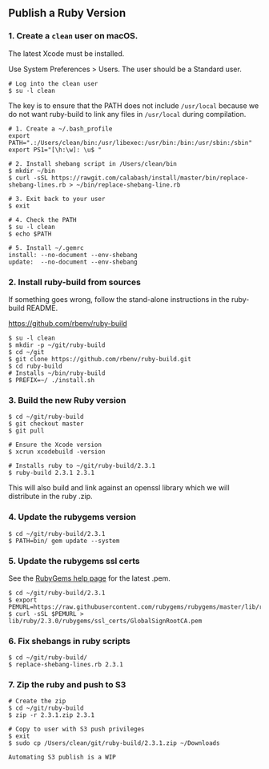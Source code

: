 ## Publish a Ruby Version

### 1. Create a `clean` user on macOS. 

The latest Xcode must be installed.

Use System Preferences > Users.  The user should be a Standard user.

```
# Log into the clean user
$ su -l clean
```

The key is to ensure that the PATH does not include `/usr/local` because we do not want ruby-build to link any files in `/usr/local` during compilation.

```
# 1. Create a ~/.bash_profile
export PATH=".:/Users/clean/bin:/usr/libexec:/usr/bin:/bin:/usr/sbin:/sbin"
export PS1="[\h:\w]: \u$ "

# 2. Install shebang script in /Users/clean/bin
$ mkdir ~/bin
$ curl -sSL https://rawgit.com/calabash/install/master/bin/replace-shebang-lines.rb > ~/bin/replace-shebang-line.rb

# 3. Exit back to your user
$ exit

# 4. Check the PATH
$ su -l clean
$ echo $PATH

# 5. Install ~/.gemrc
install: --no-document --env-shebang
update:  --no-document --env-shebang
```

### 2. Install ruby-build from sources

If something goes wrong, follow the stand-alone instructions in the ruby-build README.

https://github.com/rbenv/ruby-build

```
$ su -l clean
$ mkdir -p ~/git/ruby-build
$ cd ~/git
$ git clone https://github.com/rbenv/ruby-build.git
$ cd ruby-build
# Installs ~/bin/ruby-build
$ PREFIX=~/ ./install.sh
```

### 3. Build the new Ruby version

```
$ cd ~/git/ruby-build
$ git checkout master
$ git pull

# Ensure the Xcode version
$ xcrun xcodebuild -version

# Installs ruby to ~/git/ruby-build/2.3.1
$ ruby-build 2.3.1 2.3.1
```

This will also build and link against an openssl library which we will distribute in the ruby .zip.

### 4. Update the rubygems version

```
$ cd ~/git/ruby-build/2.3.1
$ PATH=bin/ gem update --system
```

### 5. Update the rubygems ssl certs

See the [RubyGems help page](http://guides.rubygems.org/ssl-certificate-update/#manual-solution-to-ssl-issue) for the latest .pem.

```
$ cd ~/git/ruby-build/2.3.1
$ export PEMURL=https://raw.githubusercontent.com/rubygems/rubygems/master/lib/rubygems/ssl_certs/index.rubygems.org/GlobalSignRootCA.pem
$ curl -sSL $PEMURL > lib/ruby/2.3.0/rubygems/ssl_certs/GlobalSignRootCA.pem
```

### 6. Fix shebangs in ruby scripts

```
$ cd ~/git/ruby-build/
$ replace-shebang-lines.rb 2.3.1
```

### 7. Zip the ruby and push to S3

```
# Create the zip
$ cd ~/git/ruby-build
$ zip -r 2.3.1.zip 2.3.1

# Copy to user with S3 push privileges
$ exit
$ sudo cp /Users/clean/git/ruby-build/2.3.1.zip ~/Downloads

Automating S3 publish is a WIP
```
